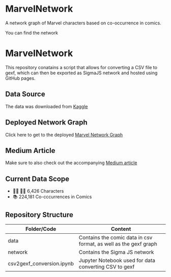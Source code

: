 # MarvelNetwork
A network graph of Marvel characters based on co-occurrence in comics.

You can find the network

# MarvelNetwork

This repository conatains a script that allows for converting a CSV file to gexf, which can then be exported as SigmaJS network and hosted using GitHub pages.

## Data Source

The data was downloaded from [Kaggle](https://www.kaggle.com/csanhueza/the-marvel-universe-social-network)

## Deployed Network Graph
Click here to get to the deployed [Marvel Network Graph](https://tdenzl.github.io/MarvelNetwork/network/#)

## Medium Article
Make sure to also check out the accompanying [Medium article]()

## Current Data Scope
* :superhero_man: :superhero_woman: 6,426 Characters
* :books: 224,181 Co-cccurrences in Comics

## Repository Structure
| Folder/Code | Content |
| ------------- | ------------- |
| data | Contains the comic data in csv format, as well as the gexf graph|
| network | Contains the Sigma JS network |
| csv2gexf_conversion.ipynb | Jupyter Notebook used for data converting CSV to gexf |

